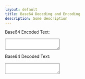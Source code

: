 ```yaml
---
layout: default
title: Base64 Deocding and Encoding
description: Some description
---
```



<label for="b64-encoded">Base64 Encoded Text:</label>
<textarea id="b64-encoded">
</textarea>


<label for="b64-decoded">Base64 Decoded Text:</label>
<textarea id="b64-decoded">
</textarea>